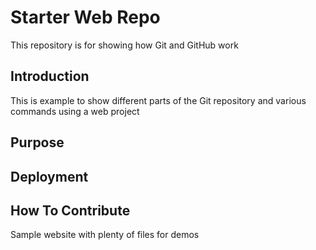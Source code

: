 # Starter Web Repo

This repository is for showing how Git and GitHub work

## Introduction

This is example to show different parts of the Git repository and various commands using a web project

## Purpose
## Deployment
## How To Contribute

Sample website with plenty of files for demos